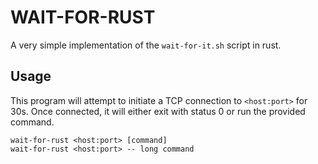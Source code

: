 WAIT-FOR-RUST
=============

A very simple implementation of the `wait-for-it.sh` script in rust.

## Usage
This program will attempt to initiate a TCP connection to `<host:port>` for
30s. Once connected, it will either exit with status 0 or run the provided
command.

```
wait-for-rust <host:port> [command]
wait-for-rust <host:port> -- long command
```
